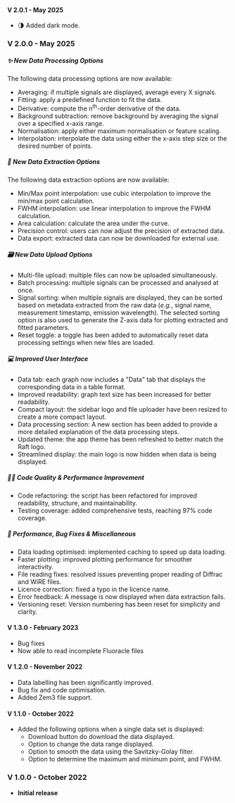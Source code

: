 #### V 2.0.1 - May 2025
* 🌗 Added dark mode.

### V 2.0.0 - May 2025

##### ✨ New Data Processing Options
The following data processing options are now available:
* Averaging: if multiple signals are displayed, average every X signals.
* Fitting: apply a predefined function to fit the data.
* Derivative: compute the n<sup>th</sup>-order derivative of the data.
* Background subtraction: remove background by averaging the signal over a specified x-axis range.
* Normalisation: apply either maximum normalisation or feature scaling.
* Interpolation: interpolate the data using either the x-axis step size or the desired number of points.

##### 🌟 New Data Extraction Options
The following data extraction options are now available:
* Min/Max point interpolation: use cubic interpolation to improve the min/max point calculation.
* FWHM interpolation: use linear interpolation to improve the FWHM calculation.
* Area calculation: calculate the area under the curve.
* Precision control: users can now adjust the precision of extracted data.
* Data export: extracted data can now be downloaded for external use.

##### 🗃 New Data Upload Options
* Multi-file upload: multiple files can now be uploaded simultaneously.
* Batch processing: multiple signals can be processed and analysed at once.
* Signal sorting: when multiple signals are displayed, they can be sorted based on metadata extracted from the raw data 
  (*e.g.*, signal name, measurement timestamp, emission wavelength). The selected sorting option is also used to 
  generate the Z-axis data for plotting extracted and fitted parameters.
* Reset toggle: a toggle has been added to automatically reset data processing settings when new files are loaded.

##### 💻 Improved User Interface
* Data tab: each graph now includes a "Data" tab that displays the corresponding data in a table format.
* Improved readability: graph text size has been increased for better readability.
* Compact layout: the sidebar logo and file uploader have been resized to create a more compact layout.
* Data processing section: A new section has been added to provide a more detailed explanation of the data processing steps.
* Updated theme: the app theme has been refreshed to better match the Raft logo.
* Streamlined display: the main logo is now hidden when data is being displayed.

##### 👨‍💻 Code Quality & Performance Improvement
* Code refactoring: the script has been refactored for improved readability, structure, and maintainability.
* Testing coverage: added comprehensive tests, reaching 97% code coverage.

##### 🐛 Performance, Bug Fixes & Miscellaneous
* Data loading optimised: implemented caching to speed up data loading.
* Faster plotting: improved plotting performance for smoother interactivity.
* File reading fixes: resolved issues preventing proper reading of Diffrac and WiRE files.
* Licence correction: fixed a typo in the licence name.
* Error feedback: A message is now displayed when data extraction fails.
* Versioning reset: Version numbering has been reset for simplicity and clarity.

#### V 1.3.0 - February 2023 
* Bug fixes
* Now able to read incomplete Fluoracle files
  
#### V 1.2.0 - November 2022
* Data labelling has been significantly improved.
* Bug fix and code optimisation.
* Added Zem3 file support.

#### V 1.1.0 - October 2022
* Added the following options when a single data set is displayed:
    * Download button do download the data displayed.
    * Option to change the data range displayed.
    * Option to smooth the data using the Savitzky-Golay filter.
    * Option to determine the maximum and minimum point, and FWHM.

### V 1.0.0 - October 2022
* **Initial release**
